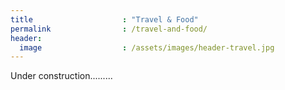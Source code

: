 ```yaml
---
title                    : "Travel & Food"
permalink                : /travel-and-food/
header:
  image                  : /assets/images/header-travel.jpg
---
```


Under construction.........